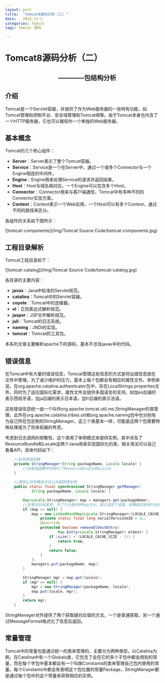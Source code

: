 ```yaml
---
layout: post
title:  "Tomcat8源码分析（二）"
date:   2015-12-2
categories: Tomcat 
tags: Tomcat 源码

---
```


# Tomcat8源码分析（二）

## &emsp;&emsp;&emsp;&emsp;&emsp;&emsp;&emsp;&emsp; ————包结构分析

## 介绍

Tomcat是一个Servlet容器，并提供了作为Web服务器的一些特有功能，如Tomcat管理和控制平台、安全域管理和Tomcat阀等。由于Tomcat本身也内含了一个HTTP服务器，它也可以被视作一个单独的Web服务器。

## 基本概念

Tomcat的几个核心组件：

- **Server**：Server表示了整个Tomcat容器。
- **Service**：Service是一个在Server中，通过一个或多个Connector与一个Engine相连的中间件。
- **Engine**：Engine用来处理Service的请求并返回结果。
- **Host**：Host与域名相对应，一个Engine可以包含多个Host。
- **Connector**：Connector用来与客户端通信，Tomcat中有多种不同的Connector实现方案。
- **Context**：Context表示一个Web应用，一个Host可以有多个Context，通过不同的路径来区分。

各组件的关系如下图所示：

![tomcat-components](/img/Tomcat Source Code/tomcat-components.jpg)

## 工程目录解析

Tomcat工程目录如下：

![tomcat-catalog](/img/Tomcat Source Code/tomcat-catalog.jpg)

各目录的主要内容：

- **javax**：Java中标准的Servlet规范。
- **catalina**：Tomcat中的Servlet容器。
- **coyote**：Tomcat中的连接器。
- **el**：正则表达式解析规范。
- **jasper**：JSP文件解析规范。
- **juli**：Tomcat的日志系统。
- **naming**：JNDI的实现。
- **tomcat**：Tomcat的工具包。

本系列文章主要解析apache下的源码，基本不涉及javax中的代码。

##  错误信息

在Tomcat中有大量的错误信息，Tomcat管理这些信息的方式是将出错信息放在文件中管理。为了减少维护的压力，基本上每个包都会有相应的属性文件。举例来说，在org.apache.catalina.authenticator包中，存在LocalStrings.properties文件。同时为了适应国际化需求，属性文件会提供多国语言的支持。如加es后缀的表示西班牙语，加ja后缀的表示日本语，加fr后缀的表示法语。

这些错误信息统一由一个叫作org.apache.tomcat.util.res.StringManager的类管理，此外在org.apache.catalina.tribes.util和org.apache.naming包中也分别有为自己所在包定制的StringManager。这三个类基本一样，可能是这两个包需要特殊处理或为了将来拓展的考虑。

考虑到日志调用的频繁性，这个类用了单例模式来提供实例，其中涉及了ResourceBundle和Locale这两个Java用来实现国际化的类，相关用法可以自己看看API，具体代码如下：

```java
    //私有构造函数
    private StringManager(String packageName, Locale locale) {
        //在构造函数中初始化了ResourceBundle和Locale
    }
    
    //提供公共的静态方法让外部获得实例
    public static final synchronized StringManager getManager(
            String packageName, Locale locale) {

        Map<Locale,StringManager> map = managers.get(packageName);
        //这里比较有意思，为了不让维护的Map过大，自己设定了阈值，如果超过就进行处理
        if (map == null) {
            map = new LinkedHashMap<Locale,StringManager>(LOCALE_CACHE_SIZE, 1, true) {
                private static final long serialVersionUID = 1L;
                @Override
                protected boolean removeEldestEntry(
                        Map.Entry<Locale,StringManager> eldest) {
                    if (size() > (LOCALE_CACHE_SIZE - 1)) {
                        return true;
                    }
                    return false;
                }
            };
            managers.put(packageName, map);
        }

        StringManager mgr = map.get(locale);
        if (mgr == null) {
            mgr = new StringManager(packageName, locale);
            map.put(locale, mgr);
        }
        return mgr;
    }
```

StringManager对外提供了两个获取键对应值的方法，一个是普通获取，另一个通过MessageFormat格式化了信息后返回。

## 常量管理

Tomcat中的常量也是通过统一的类来管理的，主要分为两种类型，以Catalina为例，在Catalina中有一个Globals类，它包含了会在它的多个子包中都会用到的常量，而在每个字包中基本都会有一个叫做Constants的类来管理自己包内使用的常量。每个Constants中都会有表明这个包位置的常量Package，StringManager都是通过每个包中的这个常量来获取相应的实例。